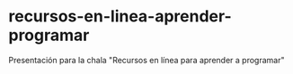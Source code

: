 recursos-en-linea-aprender-programar
====================================

Presentación para la chala "Recursos en línea para aprender a programar"
